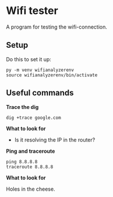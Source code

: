 # Wifi tester

A program for testing the wifi-connection.

## Setup

Do this to set it up:

```
py -m venv wifianalyzerenv
source wifianalyzerenv/bin/activate
```

## Useful commands

**Trace the dig**

```
dig +trace google.com
```

**What to look for**

- Is it resolving the IP in the router? 

**Ping and traceroute**

```
ping 8.8.8.8
traceroute 8.8.8.8
```

**What to look for**

Holes in the cheese.
